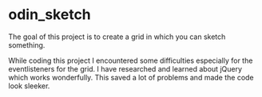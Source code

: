 # odin_sketch
The goal of this project is to create a grid in which you can sketch something.

While coding this project I encountered some difficulties especially for the eventlisteners for the grid. I have researched and learned about jQuery which works wonderfully. This saved a lot of problems and made the code look sleeker.